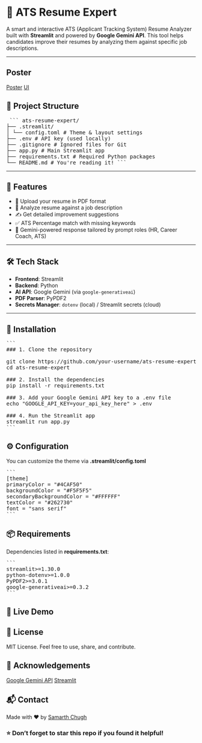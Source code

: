 # 🤖 ATS Resume Expert

A smart and interactive ATS (Applicant Tracking System) Resume Analyzer built with **Streamlit** and powered by **Google Gemini API**. This tool helps candidates improve their resumes by analyzing them against specific job descriptions.

---

## Poster
[Poster](images\Poster.png)
[UI](images\UI.png)

## 📂 Project Structure

<pre lang="markdown"> ``` ats-resume-expert/ 
├── .streamlit/ 
│ └── config.toml # Theme & layout settings 
├── .env # API key (used locally) 
├── .gitignore # Ignored files for Git 
├── app.py # Main Streamlit app 
├── requirements.txt # Required Python packages 
└── README.md # You're reading it! ``` </pre>


---

## 🚀 Features

- 📄 Upload your resume in PDF format
- 🧠 Analyze resume against a job description
- ✍️ Get detailed improvement suggestions
- ✅ ATS Percentage match with missing keywords
- 🤝 Gemini-powered response tailored by prompt roles (HR, Career Coach, ATS)

---

## 🛠️ Tech Stack

- **Frontend**: Streamlit
- **Backend**: Python
- **AI API**: Google Gemini (via `google-generativeai`)
- **PDF Parser**: PyPDF2
- **Secrets Manager**: `dotenv` (local) / Streamlit secrets (cloud)

---

## 🔧 Installation
<pre lang='markdown'>```
### 1. Clone the repository

git clone https://github.com/your-username/ats-resume-expert.git
cd ats-resume-expert

### 2. Install the dependencies
pip install -r requirements.txt

### 3. Add your Google Gemini API key to a .env file
echo "GOOGLE_API_KEY=your_api_key_here" > .env

### 4. Run the Streamlit app
streamlit run app.py
```</pre>

## ⚙️ Configuration
You can customize the theme via **.streamlit/config.toml**
<pre lang='markdown'>
```
[theme]
primaryColor = "#4CAF50"
backgroundColor = "#F5F5F5"
secondaryBackgroundColor = "#FFFFFF"
textColor = "#262730"
font = "sans serif"
```
</pre>

## 📦 Requirements
Dependencies listed in **requirements.txt**:
<pre lang='markdown'>
```
streamlit>=1.30.0
python-dotenv>=1.0.0
PyPDF2>=3.0.1
google-generativeai>=0.3.2
```
</pre>

## 🔗 Live Demo
<!--  -->

## 📄 License
MIT License. Feel free to use, share, and contribute.

## 🙌 Acknowledgements
[Google Gemini API](https://aistudio.google.com/app/apikey)
[Streamlit](https://streamlit.io/)

## 📬 Contact
Made with ❤️ by [Samarth Chugh](www.linkedin.com/in/-samarthchugh)

### ⭐ Don’t forget to star this repo if you found it helpful!



